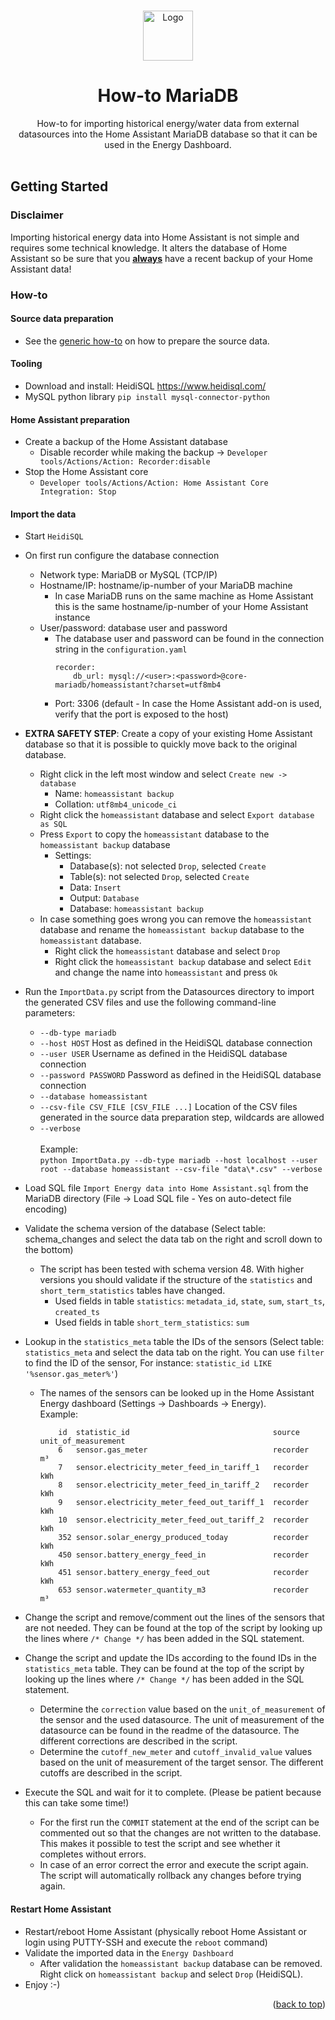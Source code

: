 <!-- Improved compatibility of back to top link: See: https://github.com/othneildrew/Best-README-Template/pull/73 -->
<a name="readme-top"></a>

<!-- PROJECT LOGO -->
<br />
<div align="center">
  <a href="https://github.com/patrickvorgers/Home-Assistant-Import-Energy-Data">
    <img src="https://raw.githubusercontent.com/patrickvorgers/Home-Assistant-Import-Energy-Data/main/Images/Logo.png" alt="Logo" width="80" height="80">
  </a>

<h1 align="center">How-to MariaDB</h1>

  <p align="center">
How-to for importing historical energy/water data from external datasources into the Home Assistant MariaDB database so that it can be used in the Energy Dashboard.
    <br />
    <br />
  </p>
</div>

<!-- GETTING STARTED -->
<a name="getting-started"></a>
## Getting Started

### Disclaimer

Importing historical energy data into Home Assistant is not simple and requires some technical knowledge. It alters the database of Home Assistant so be sure that you <u><b>always</b></u> have a recent backup of your Home Assistant data!

<a name="How-to"></a>
### How-to

#### Source data preparation
- See the [generic how-to](../README.md) on how to prepare the source data.

#### Tooling
- Download and install: HeidiSQL https://www.heidisql.com/
- MySQL python library ```pip install mysql-connector-python```

#### Home Assistant preparation
- Create a backup of the Home Assistant database
  - Disable recorder while making the backup -> ```Developer tools/Actions/Action: Recorder:disable```
- Stop the Home Assistant core
  - ```Developer tools/Actions/Action: Home Assistant Core Integration: Stop```

#### Import the data
- Start ```HeidiSQL```
- On first run configure the database connection
  - Network type: MariaDB or MySQL (TCP/IP)
  - Hostname/IP: hostname/ip-number of your MariaDB machine
    - In case MariaDB runs on the same machine as Home Assistant this is the same hostname/ip-number of your Home Assistant instance
  - User/password: database user and password
    - The database user and password can be found in the connection string in the ```configuration.yaml```
      ```
      recorder:
          db_url: mysql://<user>:<password>@core-mariadb/homeassistant?charset=utf8mb4
      ```
    - Port: 3306 (default - In case the Home Assistant add-on is used, verify that the port is exposed to the host)
- <b>EXTRA SAFETY STEP</b>: Create a copy of your existing Home Assistant database so that it is possible to quickly move back to the original database.
  - Right click in the left most window and select ```Create new -> database```
    - Name: ```homeassistant backup```
    - Collation: ```utf8mb4_unicode_ci```
  - Right click the ```homeassistant``` database and select ```Export database as SQL```
  - Press ```Export``` to copy the ```homeassistant``` database to the ```homeassistant backup``` database
    - Settings:
      - Database(s): not selected ```Drop```, selected ```Create```
      - Table(s): not selected ```Drop```, selected ```Create```
      - Data: ```Insert```
      - Output: ```Database```
      - Database: ```homeassistant backup```
  - In case something goes wrong you can remove the ```homeassistant``` database and rename the ```homeassistant backup``` database to the ```homeassistant``` database.
    - Right click the ```homeassistant``` database and select ```Drop```
    - Right click the ```homeassistant backup``` database and select ```Edit``` and change the name into ```homeassistant``` and press ```Ok```
- Run the `ImportData.py` script from the Datasources directory to import the generated CSV files and use the following command-line parameters:
    - `--db-type mariadb`
    - `--host HOST` Host as defined in the HeidiSQL database connection
    - `--user USER` Username as defined in the HeidiSQL database connection
    - `--password PASSWORD` Password as defined in the HeidiSQL database connection
    - `--database homeassistant`
    - `--csv-file CSV_FILE [CSV_FILE ...]` Location of the CSV files generated in the source data preparation step, wildcards are allowed
    - `--verbose`<br><br>
    Example:<br>
```python ImportData.py --db-type mariadb --host localhost --user root --database homeassistant --csv-file "data\*.csv" --verbose```

- Load SQL file ```Import Energy data into Home Assistant.sql``` from the MariaDB directory (File -> Load SQL file - Yes on auto-detect file encoding)
- Validate the schema version of the database (Select table: schema_changes and select the data tab on the right and scroll down to the bottom)
  - The script has been tested with schema version 48. With higher versions you should validate if the structure of the ```statistics``` and ```short_term_statistics``` tables have changed.
    - Used fields in table ```statistics```: ```metadata_id```, ```state```, ```sum```, ```start_ts```, ```created_ts```
    - Used fields in table ```short_term_statistics```: ```sum```
- Lookup in the ```statistics_meta``` table the IDs of the sensors (Select table: ```statistics_meta``` and select the data tab on the right. You can use ```filter``` to find the ID of the sensor, For instance: ```statistic_id LIKE '%sensor.gas_meter%'```)
  - The names of the sensors can be looked up in the Home Assistant Energy dashboard (Settings -> Dashboards -> Energy).
<br>Example:
    ```
        id  statistic_id                                source      unit_of_measurement
        6   sensor.gas_meter                            recorder    m³
        7   sensor.electricity_meter_feed_in_tariff_1   recorder    kWh
        8   sensor.electricity_meter_feed_in_tariff_2   recorder    kWh
        9   sensor.electricity_meter_feed_out_tariff_1  recorder    kWh
        10  sensor.electricity_meter_feed_out_tariff_2  recorder    kWh
        352 sensor.solar_energy_produced_today          recorder    kWh
        450 sensor.battery_energy_feed_in               recorder    kWh
        451 sensor.battery_energy_feed_out              recorder    kWh
        653 sensor.watermeter_quantity_m3               recorder    m³
    ```
- Change the script and remove/comment out the lines of the sensors that are not needed. They can be found at the top of the script by looking up the lines where ```/* Change */``` has been added in the SQL statement.
- Change the script and update the IDs according to the found IDs in the ```statistics_meta``` table.
  They can be found at the top of the script by looking up the lines where ```/* Change */``` has been added in the SQL statement.
  - Determine the ```correction``` value based on the ```unit_of_measurement``` of the sensor and the used datasource. The unit of measurement of the datasource can be found in the readme of the datasource.
    The different corrections are described in the script.
  - Determine the ```cutoff_new_meter``` and ```cutoff_invalid_value``` values based on the unit of measurement of the target sensor. The different cutoffs are described in the script.
- Execute the SQL and wait for it to complete. (Please be patient because this can take some time!)
  - For the first run the ```COMMIT``` statement at the end of the script can be commented out so that the changes are not written to the database.
    This makes it possible to test the script and see whether it completes without errors.
  - In case of an error correct the error and execute the script again. The script will automatically rollback any changes before trying again.

#### Restart Home Assistant
- Restart/reboot Home Assistant (physically reboot Home Assistant or login using PUTTY-SSH and execute the ```reboot``` command)
- Validate the imported data in the ```Energy Dashboard```
  - After validation the ```homeassistant backup``` database can be removed. Right click on ```homeassistant backup``` and select ```Drop``` (HeidiSQL).
- Enjoy :-)

<p align="right">(<a href="#readme-top">back to top</a>)</p>
